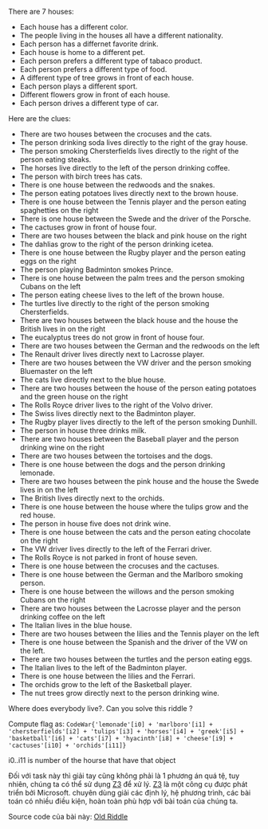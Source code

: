 There are 7 houses: 

- Each house has a different color. 
- The people living in the houses all have a different nationality. 
- Each person has a differnet favorite drink. 
- Each house is home to a different pet. 
- Each person prefers a different type of tabaco product. 
- Each person prefers a different type of food. 
- A different type of tree grows in front of each house. 
- Each person plays a different sport. 
- Different flowers grow in front of each house. 
- Each person drives a different type of car.

Here are the clues:

- There are two houses between the crocuses and the cats.
- The person drinking soda lives directly to the right of the gray house.
- The person smoking Chersterfields lives directly to the right of the person eating steaks.
- The horses live directly to the left of the person drinking coffee.
- The person with birch trees has cats.
- There is one house between the redwoods and the snakes.
- The person eating potatoes lives directly next to the brown house.
- There is one house between the Tennis player and the person eating spaghetties on the right
- There is one house between the Swede and the driver of the Porsche.
- The cactuses grow in front of house four.
- There are two houses between the black and pink house on the right
- The dahlias grow to the right of the person drinking icetea.
- There is one house between the Rugby player and the person eating eggs on the right
- The person playing Badminton smokes Prince.
- There is one house between the palm trees and the person smoking Cubans on the left
- The person eating cheese lives to the left of the brown house.
- The turtles live directly to the right of the person smoking Chersterfields.
- There are two houses between the black house and the house the British lives in on the right
- The eucalyptus trees do not grow in front of house four.
- There are two houses between the German and the redwoods on the left
- The Renault driver lives directly next to Lacrosse player.
- There are two houses between the VW driver and the person smoking Bluemaster on the left
- The cats live directly next to the blue house.
- There are two houses between the house of the person eating potatoes and the green house on the right
- The Rolls Royce driver lives to the right of the Volvo driver.
- The Swiss lives directly next to the Badminton player.
- The Rugby player lives directly to the left of the person smoking Dunhill.
- The person in house three drinks milk.
- There are two houses between the Baseball player and the person drinking wine on the right
- There are two houses between the tortoises and the dogs.
- There is one house between the dogs and the person drinking lemonade.
- There are two houses between the pink house and the house the Swede lives in on the left
- The British lives directly next to the orchids.
- There is one house between the house where the tulips grow and the red house.
- The person in house five does not drink wine.
- There is one house between the cats and the person eating chocolate on the right
- The VW driver lives directly to the left of the Ferrari driver.
- The Rolls Royce is not parked in front of house seven.
- There is one house between the crocuses and the cactuses.
- There is one house between the German and the Marlboro smoking person.
- There is one house between the willows and the person smoking Cubans on the right
- There are two houses between the Lacrosse player and the person drinking coffee on the left
- The Italian lives in the blue house.
- There are two houses between the lilies and the Tennis player on the left
- There is one house between the Spanish and the driver of the VW on the left.
- There are two houses between the turtles and the person eating eggs.
- The Italian lives to the left of the Badminton player.
- There is one house between the lilies and the Ferrari.
- The orchids grow to the left of the Basketball player.
- The nut trees grow directly next to the person drinking wine. 

Where does everybody live?. Can you solve this riddle ? 

Compute flag as: `CodeWar{'lemonade'[i0] + 'marlboro'[i1] + 'chersterfields'[i2] + 'tulips'[i3] + 'horses'[i4] + 'greek'[i5] + 'basketball'[i6] + 'cats'[i7] + 'hyacinth'[i8] + 'cheese'[i9] + 'cactuses'[i10] + 'orchids'[i11]}`

i0..i11 is number of the hourse that have that object

Đối với task này thì giải tay cũng không phải là 1 phương án quá tệ, tuy nhiên, chúng ta có thể sử dụng [Z3](https://github.com/Z3Prover/z3) để xử lý. [Z3](https://github.com/Z3Prover/z3) là một công cụ được phát triển bởi Microsoft. chuyên dùng giải các định lý, hệ phương trình, các bài toán có nhiều điều kiện, hoàn toàn phù hợp với bài toán của chúng ta.

Source code của bài này: [Old Riddle](https://gist.github.com/vigov5/c4725b095adbb5ea6c92cf4f92440e4d)

